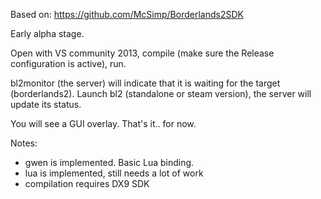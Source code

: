 Based on:
https://github.com/McSimp/Borderlands2SDK

Early alpha stage.

Open with VS community 2013, compile (make sure the Release configuration is active), run.

bl2monitor (the server) will indicate that it is waiting for the target (borderlands2).
Launch bl2 (standalone or steam version), the server will update its status.

You will see a GUI overlay. That's it.. for now.

Notes:
- gwen is implemented. Basic Lua binding.
- lua is implemented, still needs a lot of work
- compilation requires DX9 SDK
